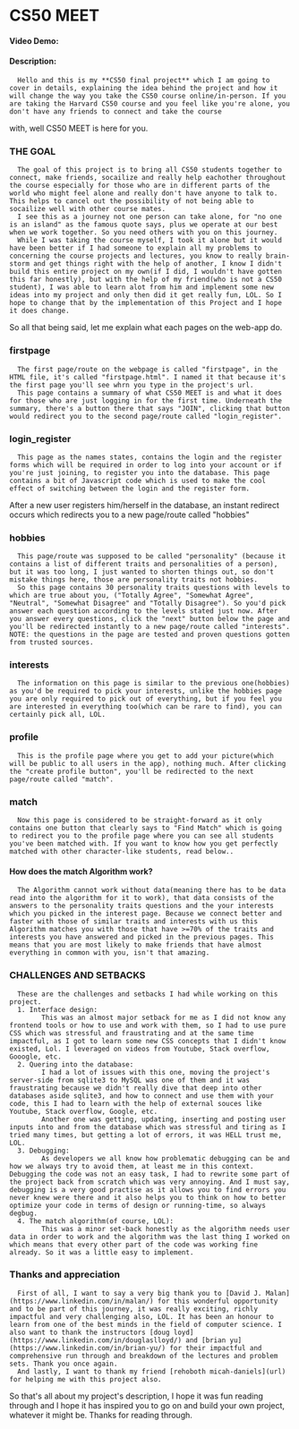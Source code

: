 # CS50 MEET
#### Video Demo:  <URL HERE>
#### Description:

      Hello and this is my **CS50 final project** which I am going to cover in details, explaining the idea behind the project and how it will change the way you take the CS50 course online/in-person. If you are taking the Harvard CS50 course and you feel like you're alone, you don't have any friends to connect and take the course 
with, well CS50 MEET is here for you. 
  
  ### THE GOAL
      The goal of this project is to bring all CS50 students together to connect, make friends, socailize and really help eachother throughout the course especially for those who are in different parts of the world who might feel alone and really don't have anyone to talk to. This helps to cancel out the possibility of not being able to socailize well with other course mates.
      I see this as a journey not one person can take alone, for "no one is an island" as the famous quote says, plus we operate at our best when we work together. So you need others with you on this journey.
      While I was taking the course myself, I took it alone but it would have been better if I had someone to explain all my problems to concerning the course projects and lectures, you know to really brain-storm and get things right with the help of another, I know I didn't build this entire project on my own(if I did, I wouldn't have gotten this far honestly), but with the help of my friend(who is not a CS50 student), I was able to learn alot from him and implement some new ideas into my project and only then did it get really fun, LOL. So I hope to change that by the implementation of this Project and I hope it does change.
  
So all that being said, let me explain what each pages on the web-app do.
      
  ### firstpage
      The first page/route on the webpage is called "firstpage", in the HTML file, it's called "firstpage.html". I named it that because it's the first page you'll see whrn you type in the project's url.
      This page contains a summary of what CS50 MEET is and what it does for those who are just logging in for the first time. Underneath the summary, there's a button there that says "JOIN", clicking that button would redirect you to the second page/route called "login_register".
      
  ### login_register
      This page as the names states, contains the login and the register forms which will be required in order to log into your account or if you're just joining, to register you into the database. This page contains a bit of Javascript code which is used to make the cool effect of switching between the login and the register form.
After a new user registers him/herself in the database, an instant redirect occurs which redirects you to a new page/route called "hobbies"
  
  ### hobbies
      This page/route was supposed to be called "personality" (because it contains a list of different traits and personalities of a person), but it was too long, I just wanted to shorten things out, so don't mistake things here, those are personality traits not hobbies.
      So this page contains 30 personality traits questions with levels to which are true about you, ("Totally Agree", "Somewhat Agree", "Neutral", "Somewhat Disagree" and "Totally Disagree"). So you'd pick answer each question according to the levels stated just now. After you answer every questions, click the "next" button below the page and you'll be redirected instantly to a new page/route called "interests". NOTE: the questions in the page are tested and proven questions gotten from trusted sources.

  ### interests
      The information on this page is similar to the previous one(hobbies) as you'd be required to pick your interests, unlike the hobbies page you are only required to pick out of everything, but if you feel you are interested in everything too(which can be rare to find), you can certainly pick all, LOL.
      
  ### profile
      This is the profile page where you get to add your picture(which will be public to all users in the app), nothing much. After clicking the "create profile button", you'll be redirected to the next page/route called "match".
      
   ### match
      Now this page is considered to be straight-forward as it only contains one button that clearly says to "Find Match" which is going to redirect you to the profile page where you can see all students you've been matched with. If you want to know how you get perfectly matched with other character-like students, read below..
      
   #### How does the match Algorithm work?
      The Algorithm cannot work without data(meaning there has to be data read into the algorithm for it to work), that data consists of the answers to the personality traits questions and the your interests which you picked in the interest page. Because we connect better and faster with those of similar traits and interests with us this Algorithm matches you with those that have >=70% of the traits and interests you have answered and picked in the previous pages. This means that you are most likely to make friends that have almost everything in common with you, isn't that amazing.
      
   ### CHALLENGES AND SETBACKS
      These are the challenges and setbacks I had while working on this project.
      1. Interface design:
            This was an almost major setback for me as I did not know any frontend tools or how to use and work with them, so I had to use pure CSS which was stressful and fraustrating and at the same time impactful, as I got to learn some new CSS concepts that I didn't know existed, Lol. I leveraged on videos from Youtube, Stack overflow, Gooogle, etc.
      2. Quering into the database:
            I had a lot of issues with this one, moving the project's server-side from sqlite3 to MySQL was one of them and it was fraustrating because we didn't really dive that deep into other databases aside sqlite3, and how to connect and use them with your code, this I had to learn with the help of external souces like Youtube, Stack overflow, Google, etc.
            Another one was getting, updating, inserting and posting user inputs into and from the database which was stressful and tiring as I tried many times, but getting a lot of errors, it was HELL trust me, LOL.
      3. Debugging:
            As developers we all know how problematic debugging can be and how we always try to avoid them, at least me in this context. Debugging the code was not an easy task, I had to rewrite some part of the project back from scratch which was very annoying. And I must say, debugging is a very good practise as it allows you to find errors you never knew were there and it also helps you to think on how to better optimize your code in terms of design or running-time, so always degbug.
      4. The match algorithm(of course, LOL):
            This was a minor set-back honestly as the algorithm needs user data in order to work and the algorithm was the last thing I worked on which means that every other part of the code was working fine already. So it was a little easy to implement.
      
    
### Thanks and appreciation
      First of all, I want to say a very big thank you to [David J. Malan](https://www.linkedin.com/in/malan/) for this wonderful opportunity and to be part of this journey, it was really exciting, richly impactful and very challenging also, LOL. It has been an honour to learn from one of the best minds in the field of computer science. I also want to thank the instructors [doug loyd](https://www.linkedin.com/in/douglaslloyd/) and [brian yu](https://www.linkedin.com/in/brian-yu/) for their impactful and comprehensive run through and breakdown of the lectures and problem sets. Thank you once again.
      And lastly, I want to thank my friend [rehoboth micah-daniels](url) for helping me with this project also.
      
      
So that's all about my project's description, I hope it was fun reading through and I hope it has inspired you to go on and build your own project, whatever it might be. Thanks for reading through.

       
      
